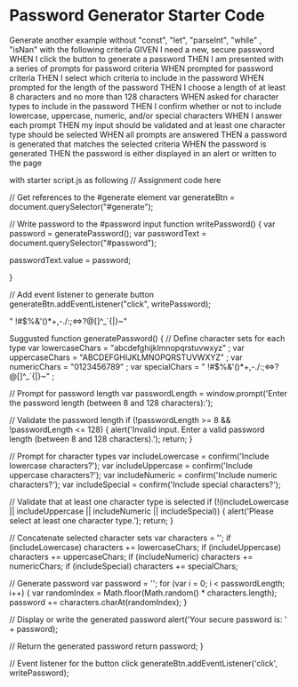 # Password Generator Starter Code
Generate another example without "const", "let", "parseInt", "while" , "isNan" with the following criteria
GIVEN I need a new, secure password
WHEN I click the button to generate a password
THEN I am presented with a series of prompts for password criteria
WHEN prompted for password criteria
THEN I select which criteria to include in the password
WHEN prompted for the length of the password
THEN I choose a length of at least 8 characters and no more than 128 characters
WHEN asked for character types to include in the password
THEN I confirm whether or not to include lowercase, uppercase, numeric, and/or special characters
WHEN I answer each prompt
THEN my input should be validated and at least one character type should be selected
WHEN all prompts are answered
THEN a password is generated that matches the selected criteria
WHEN the password is generated
THEN the password is either displayed in an alert or written to the page

with starter script.js as following
// Assignment code here


// Get references to the #generate element
var generateBtn = document.querySelector("#generate");

// Write password to the #password input
function writePassword() {
  var password = generatePassword();
  var passwordText = document.querySelector("#password");

  passwordText.value = password;

}

// Add event listener to generate button
generateBtn.addEventListener("click", writePassword);


" !#$%&'()*+,-./:;<=>?@[\]^_`{|}~"

Suggusted
function generatePassword() {
  // Define character sets for each type
  var lowercaseChars = "abcdefghijklmnopqrstuvwxyz" ;
  var uppercaseChars = "ABCDEFGHIJKLMNOPQRSTUVWXYZ" ;
  var numericChars = "0123456789" ;
  var specialChars = " !#$%&'()*+,-./:;<=>?@[\]^_`{|}~" ;

  // Prompt for password length
  var passwordLength = window.prompt('Enter the password length (between 8 and 128 characters):');

  // Validate the password length
  if (!passwordLength >= 8 && !passwordLength <= 128) {
    alert('Invalid input. Enter a valid password length (between 8 and 128 characters).');
    return;
  }

  // Prompt for character types
  var includeLowercase = confirm('Include lowercase characters?');
  var includeUppercase = confirm('Include uppercase characters?');
  var includeNumeric = confirm('Include numeric characters?');
  var includeSpecial = confirm('Include special characters?');

  // Validate that at least one character type is selected
  if (!(includeLowercase || includeUppercase || includeNumeric || includeSpecial)) {
    alert('Please select at least one character type.');
    return;
  }

  // Concatenate selected character sets
  var characters = '';
  if (includeLowercase) characters += lowercaseChars;
  if (includeUppercase) characters += uppercaseChars;
  if (includeNumeric) characters += numericChars;
  if (includeSpecial) characters += specialChars;

  // Generate password
  var password = '';
  for (var i = 0; i < passwordLength; i++) {
    var randomIndex = Math.floor(Math.random() * characters.length);
    password += characters.charAt(randomIndex);
  }

  // Display or write the generated password
  alert('Your secure password is: ' + password);

  // Return the generated password
  return password;
}

// Event listener for the button click
generateBtn.addEventListener('click', writePassword);
